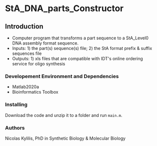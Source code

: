 # StA_DNA_parts_Constructor

## Introduction 
- Computer program that transforms a part sequence to a StA_Level0 DNA assembly format sequence. 
- Inputs: 1) the part(s) sequence(s) file; 2) the StA format prefix & suffix sequences file
- Outputs: 1) xls files that are compatible with IDT's online ordering service for oligo synthesis
   
### Developement Environment and Dependencies

- Matlab2020a
- Bioinformatics Toolbox

### Installing

Download the code and unzip it to a folder and run `main.m`.


### Authors
Nicolas Kylilis, PhD in Synthetic Biology & Molecular Biology
